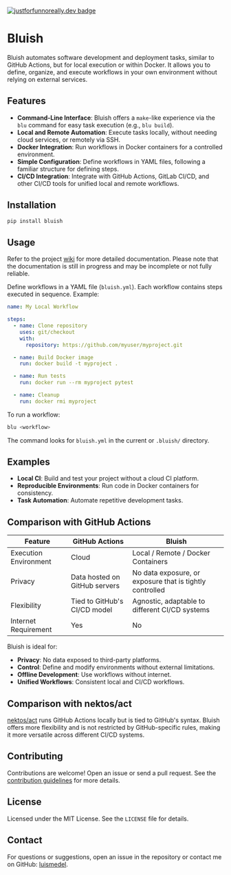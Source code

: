 [![justforfunnoreally.dev badge](https://img.shields.io/badge/justforfunnoreally-dev-9ff)](https://justforfunnoreally.dev)
# Bluish

Bluish automates software development and deployment tasks, similar to GitHub Actions, but for local execution or within Docker. It allows you to define, organize, and execute workflows in your own environment without relying on external services.

## Features

- **Command-Line Interface**: Bluish offers a `make`-like experience via the `blu` command for easy task execution (e.g., `blu build`).
- **Local and Remote Automation**: Execute tasks locally, without needing cloud services, or remotely via SSH.
- **Docker Integration**: Run workflows in Docker containers for a controlled environment.
- **Simple Configuration**: Define workflows in YAML files, following a familiar structure for defining steps.
- **CI/CD Integration**: Integrate with GitHub Actions, GitLab CI/CD, and other CI/CD tools for unified local and remote workflows.

## Installation

```bash
pip install bluish
```

## Usage

Refer to the project [wiki](https://github.com/luismedel/bluish/wiki) for more detailed documentation. Please note that the documentation is still in progress and may be incomplete or not fully reliable.

Define workflows in a YAML file (`bluish.yml`). Each workflow contains steps executed in sequence. Example:

```yaml
name: My Local Workflow

steps:
  - name: Clone repository
    uses: git/checkout
    with:
      repository: https://github.com/myuser/myproject.git

  - name: Build Docker image
    run: docker build -t myproject .

  - name: Run tests
    run: docker run --rm myproject pytest

  - name: Cleanup
    run: docker rmi myproject
```

To run a workflow:

```bash
blu <workflow>
```

The command looks for `bluish.yml` in the current or `.bluish/` directory.

## Examples

- **Local CI**: Build and test your project without a cloud CI platform.
- **Reproducible Environments**: Run code in Docker containers for consistency.
- **Task Automation**: Automate repetitive development tasks.

## Comparison with GitHub Actions

| Feature               | GitHub Actions                | Bluish                                         |
| --------------------- | ----------------------------- | ---------------------------------------------- |
| Execution Environment | Cloud                         | Local / Remote / Docker Containers             |
| Privacy               | Data hosted on GitHub servers | No data exposure, or exposure that is tightly controlled                               |
| Flexibility           | Tied to GitHub's CI/CD model  | Agnostic, adaptable to different CI/CD systems |
| Internet Requirement  | Yes                           | No                                             |

Bluish is ideal for:

- **Privacy**: No data exposed to third-party platforms.
- **Control**: Define and modify environments without external limitations.
- **Offline Development**: Use workflows without internet.
- **Unified Workflows**: Consistent local and CI/CD workflows.

## Comparison with nektos/act

[nektos/act](https://github.com/nektos/act) runs GitHub Actions locally but is tied to GitHub's syntax. Bluish offers more flexibility and is not restricted by GitHub-specific rules, making it more versatile across different CI/CD systems.

## Contributing

Contributions are welcome! Open an issue or send a pull request. See the [contribution guidelines](https://github.com/luismedel/bluish/blob/main/CONTRIBUTING.md) for more details.

## License

Licensed under the MIT License. See the `LICENSE` file for details.

## Contact

For questions or suggestions, open an issue in the repository or contact me on GitHub: [luismedel](https://github.com/luismedel).

